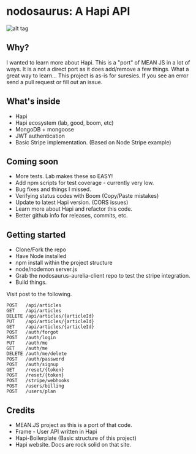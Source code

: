 # nodosaurus: A Hapi API

![alt tag](http://www.dinosaurjungle.com/greenst_nodosaurus.jpg)

## Why?
I wanted to learn more about Hapi. This is a "port" of MEAN JS in a lot of ways.
It is a not a direct port as it does add/remove a few things. What a great way to learn...
This project is as-is for suresies. If you see an error send a pull request or fill out an issue.

## What's inside

* Hapi
* Hapi ecosystem (lab, good, boom, etc)
* MongoDB + mongoose
* JWT authentication
* Basic Stripe implementation. (Based on Node Stripe example)

## Coming soon

 * More tests. Lab makes these so EASY!
 * Add npm scripts for test coverage - currently very low.
 * Bug fixes and things I missed.
 * Verifying status codes with Boom (Copy/Paste mistakes)
 * Update to latest Hapi version. (CORS issues)
 * Learn more about Hapi and refactor this code.
 * Better github info for releases, commits, etc.

## Getting started

* Clone/Fork the repo
* Have Node installed
* npm install within the project structure
* node/nodemon server.js
* Grab the nodosaurus-aurelia-client repo to test the stripe integration.
* Build things.

Visit post to the following.
```
POST   /api/articles                  
GET    /api/articles                  
DELETE /api/articles/{articleId}      
PUT    /api/articles/{articleId}      
GET    /api/articles/{articleId}      
POST   /auth/forgot                   
POST   /auth/login                    
PUT    /auth/me                       
GET    /auth/me                       
DELETE /auth/me/delete                
POST   /auth/password                 
POST   /auth/signup                   
GET    /reset/{token}                 
POST   /reset/{token}                 
POST   /stripe/webhooks               
POST   /users/billing                 
POST   /users/plan            
```




## Credits
* MEAN.JS project as this is a port of that code.
* Frame - User API written in Hapi
* Hapi-Boilerplate (Basic structure of this project)
* Hapi website. Docs are rock solid on that site.
